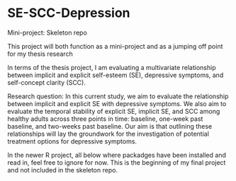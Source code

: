 # SE-SCC-Depression
Mini-project: Skeleton repo

This project will both function as a mini-project and as a jumping off point for my thesis research

In terms of the thesis project, I am evaluating a multivariate relationship between implicit and explicit 
self-esteem (SE), depressive symptoms, and self-concept clarity (SCC). 

Research question: In this current study, we aim to evaluate the relationship between implicit and explicit 
SE with depressive symptoms. We also aim to evaluate the temporal stability of explicit SE, implicit SE, 
and SCC among healthy adults across three points in time: baseline, one-week past baseline, and two-weeks 
past baseline. Our aim is that outlining these relationships will lay the groundwork for the investigation 
of potential treatment options for depressive symptoms. 

In the newer R project, all below where packadges have been installed and read in, feel free to ignore for 
now. This is the beginning of my final project and not included in the skeleton repo.
